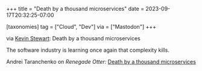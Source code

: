 +++
title = "Death by a thousand microservices"
date = 2023-09-17T20:32:25-07:00

[taxonomies]
tag = ["Cloud", "Dev"]
via = ["Mastodon"]
+++

via [Kevin Stewart](https://hachyderm.io/@kstewart/111083706717156041): Death by a thousand microservices

The software industry is learning once again that complexity kills.

<!-- more -->

Andrei Taranchenko on _Renegade Otter:_ [Death by a thousand microservices](https://renegadeotter.com/2023/09/10/death-by-a-thousand-microservices.html)
